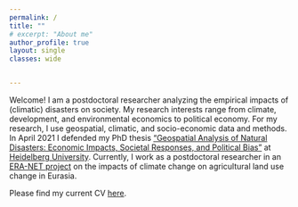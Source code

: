 ```yaml
---
permalink: /
title: ""
# excerpt: "About me"
author_profile: true
layout: single
classes: wide


---
```


Welcome! I am a postdoctoral researcher analyzing the empirical impacts of (climatic) disasters on society. My research interests range from climate, development, and environmental economics to political economy. For my research, I use geospatial, climatic, and socio-economic data and methods. In April 2021 I defended my PhD thesis [“Geospatial Analysis of Natural Disasters: Economic Impacts, Societal Responses, and Political Bias”](https://doi.org/10.11588/heidok.00030140) at [Heidelberg University](https://www.uni-heidelberg.de/fakultaeten/wiso/awi/index_en.html). Currently, I work as a postdoctoral researcher in an [ERA-NET project](https://www.zhaw.ch/en/research/research-database/project-detailview/projektid/4618/) on the impacts of climate change on agricultural land use change in Eurasia. 

Please find my current CV [here](https://sven-kunze.github.io/files/CV_SvenKunze_Online.pdf).






 
